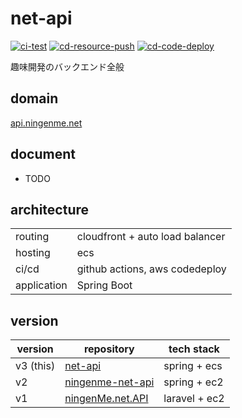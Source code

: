 # net-api
[![ci-test](https://github.com/ningenMe/net-api/actions/workflows/ci-test.yml/badge.svg)](https://github.com/ningenMe/net-api/actions/workflows/ci-test.yml)
[![cd-resource-push](https://github.com/ningenMe/net-api/actions/workflows/cd-resource-push.yml/badge.svg)](https://github.com/ningenMe/net-api/actions/workflows/cd-resource-push.yml)
[![cd-code-deploy](https://github.com/ningenMe/net-api/actions/workflows/cd-code-deploy.yml/badge.svg)](https://github.com/ningenMe/net-api/actions/workflows/cd-code-deploy.yml)

趣味開発のバックエンド全般  

## domain
[api.ningenme.net](https://api.ningenme.net)

## document
- TODO

## architecture
|            |                                |  
|----------- |------------------------------- |  
|routing     |cloudfront + auto load balancer |
|hosting     | ecs                            |  
|ci/cd       | github actions, aws codedeploy |  
|application | Spring Boot                    |  

## version

|version  |repository                                                       |tech stack|  
|------   |---------                                                        |----------- |  
|v3 (this)|[net-api](https://github.com/ningenMe/net-api)                   |spring + ecs|  
|v2       |[ningenme-net-api](https://github.com/ningenMe/ningenme-net-api) |spring + ec2|  
|v1       |[ningenMe.net.API](https://github.com/ningenMe/ningenMe.net.API) |laravel + ec2|  